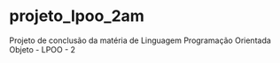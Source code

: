 # projeto_lpoo_2am
Projeto de conclusão da matéria de Linguagem Programação Orientada Objeto - LPOO - 2
